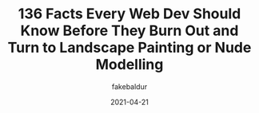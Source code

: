 ---
author: fakebaldur
date: 2021-04-21
permalink: false
tags:
  - career
target_url: https://www.baldurbjarnason.com/2021/100-things-every-web-developer-should-know/
title: 136 Facts Every Web Dev Should Know Before They Burn Out and Turn to Landscape Painting or Nude Modelling
---